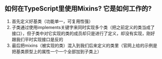 ## 如何在TypeScript里使用Mixins? 它是如何工作的?
1. 首先定义好基类（功能单一，可复用性强）
2. 子类通过使用implements关键字来同时实现多个类（把之前定义的类当成了接口），但子类中对它实现的类的成员却只是进行了定义，却没有实现，刚好跟我们平时实现接口是反的
3. 最后把mixins（被实现的类）混入到我们后来定义的类里（官网上给的示例是把基类原型上的属性一个一个全部加到子类上）
